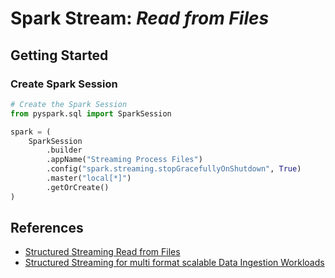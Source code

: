 # Spark Stream: _Read from Files_

## Getting Started

### Create Spark Session

```python
# Create the Spark Session
from pyspark.sql import SparkSession

spark = (
    SparkSession
        .builder
        .appName("Streaming Process Files")
        .config("spark.streaming.stopGracefullyOnShutdown", True)
        .master("local[*]")
        .getOrCreate()
)
```

## References

* [Structured Streaming Read from Files](https://subhamkharwal.medium.com/pyspark-structured-streaming-read-from-files-c46fa0ce8888)
* [Structured Streaming for multi format scalable Data Ingestion Workloads](https://medium.com/@prithvijit.guha245/pyspark-structured-streaming-for-multi-format-scalable-data-ingestion-workloads-9cdac4b7c912)
